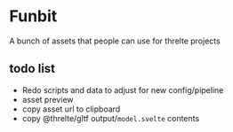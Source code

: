 # Funbit

A bunch of assets that people can use for threlte projects

## todo list

- Redo scripts and data to adjust for new config/pipeline
- asset preview
- copy asset url to clipboard
- copy @threlte/gltf output/`model.svelte` contents
